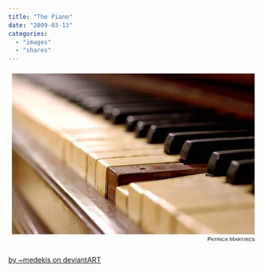 ```yaml
---
title: "The Piano"
date: "2009-03-13"
categories: 
  - "images"
  - "shares"
---
```


![](images/4wnP83SaFl0p455nOx6oCEFQo1_r1_1280.jpg)

[by ~medekis on deviantART](http://medekis.deviantart.com/art/The-Piano-7190471)
